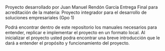 Proyecto desarrollado por Juan Manuel Rendón García
Entrega Final para acreditación de la materia:
Proyecto integrador para el desarrollo de soluciones empresariales (Gpo 1)

Podrá encontrar dentro de este repositorio los manuales necesarios para entender, replicar e implementar el proyecto en un formato local.
Al inicializar el proyecto usted podra encontrar una breve introducción que le dará a entender el propósito y funcionamiento del proyecto.
